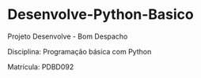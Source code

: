 # Desenvolve-Python-Basico

Projeto Desenvolve - Bom Despacho

Disciplina: Programação básica com Python

Matrícula: PDBD092

